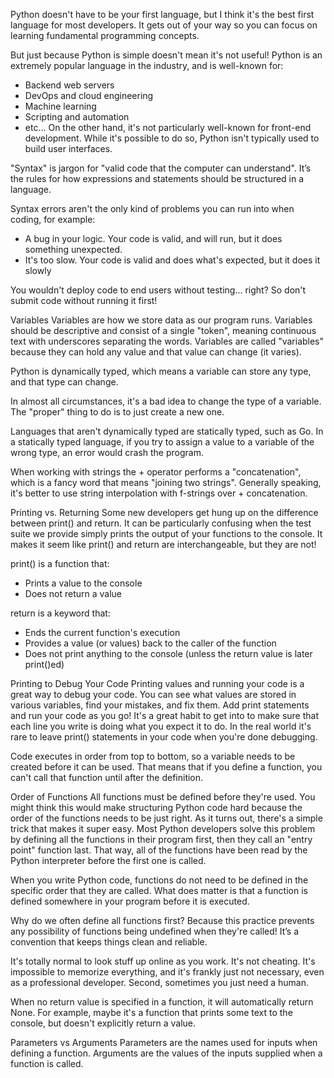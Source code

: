 Python doesn't have to be your first language, but I think it's the best first language for most developers. It gets out of your way so you can focus on learning fundamental programming concepts.

But just because Python is simple doesn't mean it's not useful! Python is an extremely popular language in the industry, and is well-known for:
-	Backend web servers
-	DevOps and cloud engineering
-	Machine learning
-	Scripting and automation
-	etc...
On the other hand, it's not particularly well-known for front-end development. While it's possible to do so, Python isn't typically used to build user interfaces.

"Syntax" is jargon for "valid code that the computer can understand". It’s the rules for how expressions and statements should be structured in a language.

Syntax errors aren't the only kind of problems you can run into when coding, for example:
-	A bug in your logic. Your code is valid, and will run, but it does something unexpected.
-	It's too slow. Your code is valid and does what's expected, but it does it slowly

You wouldn't deploy code to end users without testing... right? So don't submit code without running it first!

Variables
Variables are how we store data as our program runs.
Variables should be descriptive and consist of a single "token", meaning continuous text with underscores separating the words.
Variables are called "variables" because they can hold any value and that value can change (it varies).

Python is dynamically typed, which means a variable can store any type, and that type can change.

In almost all circumstances, it's a bad idea to change the type of a variable. The "proper" thing to do is to just create a new one.

Languages that aren't dynamically typed are statically typed, such as Go. In a statically typed language, if you try to assign a value to a variable of the wrong type, an error would crash the program.

When working with strings the + operator performs a "concatenation", which is a fancy word that means "joining two strings". Generally speaking, it's better to use string interpolation with f-strings over + concatenation.



Printing vs. Returning
Some new developers get hung up on the difference between print() and return. It can be particularly confusing when the test suite we provide simply prints the output of your functions to the console. It makes it seem like print() and return are interchangeable, but they are not!

print() is a function that:
-	Prints a value to the console
-	Does not return a value

return is a keyword that:
-	Ends the current function's execution
-	Provides a value (or values) back to the caller of the function
-   Does not print anything to the console (unless the return value is later print()ed)



Printing to Debug Your Code
Printing values and running your code is a great way to debug your code. You can see what values are stored in various variables, find your mistakes, and fix them. Add print statements and run your code as you go! It's a great habit to get into to make sure that each line you write is doing what you expect it to do.
In the real world it's rare to leave print() statements in your code when you're done debugging. 

Code executes in order from top to bottom, so a variable needs to be created before it can be used. That means that if you define a function, you can't call that function until after the definition.



Order of Functions
All functions must be defined before they're used.
You might think this would make structuring Python code hard because the order of the functions needs to be just right. As it turns out, there's a simple trick that makes it super easy.
Most Python developers solve this problem by defining all the functions in their program first, then they call an "entry point" function last. That way, all of the functions have been read by the Python interpreter before the first one is called.

When you write Python code, functions do not need to be defined in the specific order that they are called. What does matter is that a function is defined somewhere in your program before it is executed.

Why do we often define all functions first?
Because this practice prevents any possibility of functions being undefined when they're called! It’s a convention that keeps things clean and reliable.



It's totally normal to look stuff up online as you work. It's not cheating. It's impossible to memorize everything, and it's frankly just not necessary, even as a professional developer. Second, sometimes you just need a human. 

When no return value is specified in a function, it will automatically return None. For example, maybe it's a function that prints some text to the console, but doesn't explicitly return a value.

Parameters vs Arguments
Parameters are the names used for inputs when defining a function. Arguments are the values of the inputs supplied when a function is called.

